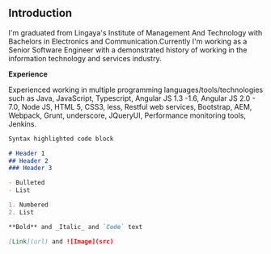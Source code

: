 ## Introduction
I'm graduated from Lingaya's Institute of Management And Technology with Bachelors in Electronics and Communication.Currently I'm working as a Senior Software Engineer with a demonstrated history of working in the information technology and services industry. 

**Experience**

Experienced working in multiple programming languages/tools/technologies such as Java, JavaScript, Typescript, Angular JS 1.3 -1.6, Angular JS 2.0 - 7.0, Node JS, HTML 5, CSS3, less, Restful web services, Bootstrap, AEM, Webpack, Grunt, underscore, JQueryUI, Performance monitoring tools, Jenkins. 

```markdown
Syntax highlighted code block

# Header 1
## Header 2
### Header 3

- Bulleted
- List

1. Numbered
2. List

**Bold** and _Italic_ and `Code` text

[Link](url) and ![Image](src)
```
